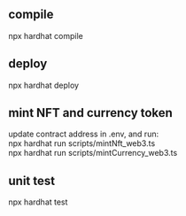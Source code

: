 ## compile
npx hardhat compile
## deploy
npx hardhat deploy

## mint NFT and currency token
update contract address in .env, and run:  
npx hardhat run scripts/mintNft_web3.ts  
npx hardhat run scripts/mintCurrency_web3.ts  

## unit test
npx hardhat test


